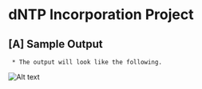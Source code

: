 # dNTP Incorporation Project


## [A] Sample Output
     * The output will look like the following. 

![Alt text](http://www.viveknarang.com/gsoc/DTNP_Output.PNG)
